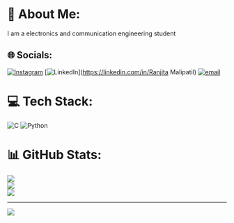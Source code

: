 # 💫 About Me:
I am a electronics and communication engineering student


## 🌐 Socials:
[![Instagram](https://img.shields.io/badge/Instagram-%23E4405F.svg?logo=Instagram&logoColor=white)](https://instagram.com/_ranjitaprakash) [![LinkedIn](https://img.shields.io/badge/LinkedIn-%230077B5.svg?logo=linkedin&logoColor=white)](https://linkedin.com/in/Ranjita Malipatil) [![email](https://img.shields.io/badge/Email-D14836?logo=gmail&logoColor=white)](mailto:ranjitamalipatil707@gmail.com) 

# 💻 Tech Stack:
![C](https://img.shields.io/badge/c-%2300599C.svg?style=for-the-badge&logo=c&logoColor=white) ![Python](https://img.shields.io/badge/python-3670A0?style=for-the-badge&logo=python&logoColor=ffdd54)
# 📊 GitHub Stats:
![](https://github-readme-stats.vercel.app/api?username=ranjitamalipatil&theme=vue-dark&hide_border=false&include_all_commits=false&count_private=false)<br/>
![](https://nirzak-streak-stats.vercel.app/?user=ranjitamalipatil&theme=vue-dark&hide_border=false)<br/>
![](https://github-readme-stats.vercel.app/api/top-langs/?username=ranjitamalipatil&theme=vue-dark&hide_border=false&include_all_commits=false&count_private=false&layout=compact)

---
[![](https://visitcount.itsvg.in/api?id=ranjitamalipatil&icon=0&color=0)](https://visitcount.itsvg.in)

<!-- Proudly created with GPRM ( https://gprm.itsvg.in ) -->
